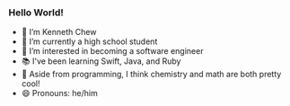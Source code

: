### Hello World!

- 👋 I’m Kenneth Chew
- 🌱 I’m currently a high school student
- 👀 I’m interested in becoming a software engineer
- 📚 I've been learning Swift, Java, and Ruby
- 🧪 Aside from programming, I think chemistry and math are both pretty cool!
- 😄 Pronouns: he/him

<!---
kthchew/kthchew is a ✨ special ✨ repository because its `README.md` (this file) appears on your GitHub profile.
You can click the Preview link to take a look at your changes.
--->
